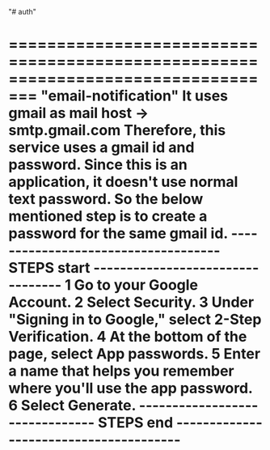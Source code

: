 "# auth" 


=================================================================================
"email-notification"
It uses gmail as mail host -> smtp.gmail.com
Therefore, this service uses a gmail id and password. Since this is an application, 
it doesn't use normal text password. 
So the below mentioned step is to create a password for the same gmail id.
------------------------------------STEPS start ---------------------------------
1 Go to your Google Account.
2 Select Security.
3 Under "Signing in to Google," select 2-Step Verification.
4 At the bottom of the page, select App passwords.
5 Enter a name that helps you remember where you'll use the app password.
6 Select Generate.
------------------------------- STEPS end ---------------------------------------
=================================================================================
